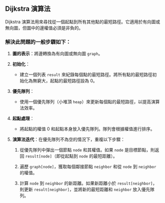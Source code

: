 ## Dijkstra 演算法

Dijkstra 演算法用來尋找從一個起點到所有其他點的最短路徑。它適用於有向圖或無向圖，但圖中的邊權值必須是非負的。

### 解決此問題的一般步驟如下：

1. **圖的表示**：將邊轉換為有向圖或無向圖 `graph`。

2. **初始化**：
   - 建立一個列表 `result` 來紀錄每個點的最短路徑。將所有點的最短路徑初始化為無窮大，起點的最短路徑設為 0。

3. **優先隊列**：
   - 使用一個優先隊列（小堆頂 `heap`）來更新每個點的最短路徑，以提高演算法效率。

4. **起點處理**：
   - 將起點的權值 0 和起點本身放入優先隊列。隊列會根據權值進行排序。

5. **演算法迭代**：在優先隊列不為空的情況下，重複以下步驟：

   1. 從優先隊列中彈出一個節點 `node` 和其權值。如果 `node` 是目標節點，則返回 `result[node]`（即從起點到 `node` 的最短距離）。
   
   2. 遍歷 `graph[node]`，獲取每個鄰接節點 `neighbor` 和從 `node` 到 `neighbor` 的權值。
   
   3. 計算 `node` 到 `neighbor` 的新距離。如果新距離小於 `result[neighbor]`，則更新 `result[neighbor]`，並將新的最短距離和 `neighbor` 放入優先隊列。
